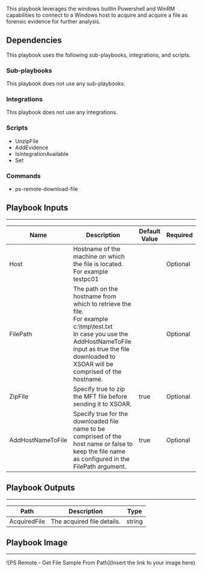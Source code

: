 This playbook leverages the windows builtin Powershell and WinRM capabilities to connect to a Windows host to acquire and acquire a file as forensic evidence for further analysis.

## Dependencies
This playbook uses the following sub-playbooks, integrations, and scripts.

### Sub-playbooks
This playbook does not use any sub-playbooks.

### Integrations
This playbook does not use any integrations.

### Scripts
* UnzipFile
* AddEvidence
* IsIntegrationAvailable
* Set

### Commands
* ps-remote-download-file

## Playbook Inputs
---

| **Name** | **Description** | **Default Value** | **Required** |
| --- | --- | --- | --- |
| Host | Hostname of the machine on which the file is located. For example testpc01 |  | Optional |
| FilePath | The path on the hostname from which to retrieve the file. <br/>For example c:\\tmp\\test.txt<br/>In case you use the AddHostNameToFile input as true the file downloaded to XSOAR will be comprised of the hostname. |  | Optional |
| ZipFile | Specify true to zip the MFT file before sending it to XSOAR. | true | Optional |
| AddHostNameToFile | Specify true for the downloaded file name to be comprised of the host name or false  to keep the file name as configured in the FilePath argument. | true | Optional |

## Playbook Outputs
---

| **Path** | **Description** | **Type** |
| --- | --- | --- |
| AcquiredFile | The acquired file details. | string |

## Playbook Image
---
![PS Remote - Get File Sample From Path](Insert the link to your image here)